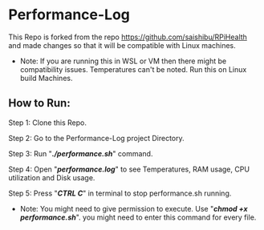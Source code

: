 
# Performance-Log

This Repo is forked from the repo https://github.com/saishibu/RPiHealth and made changes so that it will be compatible with Linux machines.

- Note: If you are running this in WSL or VM then there might be compatibility issues. Temperatures can't be noted. Run this on Linux build Machines.

## How to Run:

Step 1: Clone this Repo.

Step 2: Go to the Performance-Log project Directory.

Step 3: Run "***./performance.sh***" command.

Step 4: Open "***performance.log***" to see Temperatures, RAM usage, CPU utilization and Disk usage.

Step 5: Press "***CTRL C***" in terminal to stop performance.sh running.

- Note: You might need to give permission to execute. Use "***chmod +x performance.sh***". you might need to enter this command for every file.
